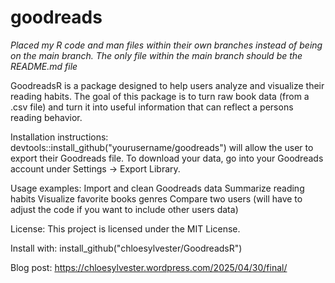 # goodreads

*Placed my R code and man files within their own branches instead of being on the main branch. The only file within the main branch should be the README.md file*

GoodreadsR is a package designed to help users analyze and visualize their reading habits. The goal of this package is to turn raw book data (from a .csv file) and turn it into useful information that can reflect a persons reading behavior.

Installation instructions: devtools::install_github("yourusername/goodreads") will allow the user to export their Goodreads file. To download your data, go into your Goodreads account under Settings -> Export Library.

Usage examples: Import and clean Goodreads data Summarize reading habits Visualize favorite books genres Compare two users (will have to adjust the code if you want to include other users data)

License: This project is licensed under the MIT License.

Install with: install_github("chloesylvester/GoodreadsR")

Blog post: https://chloesylvester.wordpress.com/2025/04/30/final/
